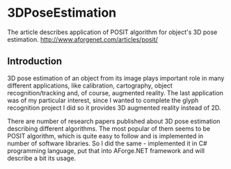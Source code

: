 # 3DPoseEstimation
The article describes application of POSIT algorithm for object's 3D pose estimation.
http://www.aforgenet.com/articles/posit/

## Introduction
3D pose estimation of an object from its image plays important role in many different applications, like calibration, cartography, object recognition/tracking and, of course, augmented reality. The last application was of my particular interest, since I wanted to complete the glyph recognition project I did so it provides 3D augmented reality instead of 2D.

There are number of research papers published about 3D pose estimation describing different algorithms. The most popular of them seems to be POSIT algorithm, which is quite easy to follow and is implemented in number of software libraries. So I did the same - implemented it in C# programming language, put that into AForge.NET framework and will describe a bit its usage.
